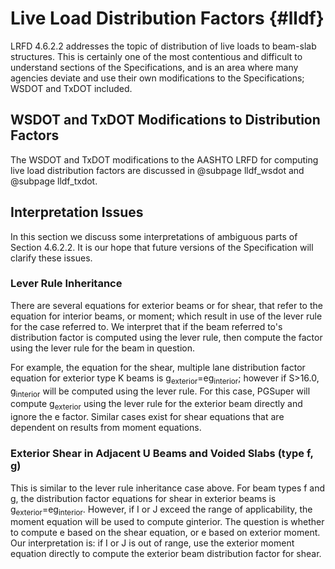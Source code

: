 Live Load Distribution Factors {#lldf}
======================================

LRFD 4.6.2.2 addresses the topic of distribution of live loads to beam-slab structures. This is certainly one of the most contentious and difficult to understand sections of the Specifications, and is an area where many agencies deviate and use their own modifications to the Specifications; WSDOT and TxDOT included. 

WSDOT and TxDOT Modifications to Distribution Factors
------------------------------------------------------
The WSDOT and TxDOT modifications to the AASHTO LRFD for computing live load distribution factors are discussed in @subpage lldf_wsdot and @subpage lldf_txdot.

Interpretation Issues
---------------------
In this section we discuss some interpretations of ambiguous parts of Section 4.6.2.2. It is our hope that future versions of the Specification will clarify these issues.

### Lever Rule Inheritance ###
There are several equations for exterior beams or for shear, that refer to the equation for interior beams, or moment; which result in use of the lever rule for the case referred to. We interpret that if the beam referred to's distribution factor is computed using the lever rule, then compute the factor using the lever rule for the beam in question.

For example, the equation for the shear, multiple lane distribution factor equation for exterior type K beams is g<sub>exterior</sub>=eg<sub>interior</sub>; however if S>16.0,  g<sub>interior</sub> will be computed using the lever rule. For this case, PGSuper will compute g<sub>exterior</sub> using the lever rule for the exterior beam directly and ignore the e factor. Similar cases exist for shear equations that are dependent on results from moment equations.

### Exterior Shear in Adjacent U Beams and Voided Slabs (type f, g) ###
This is similar to the lever rule inheritance case above. For beam types f and g, the distribution factor equations for shear in exterior beams is g<sub>exterior</sub>=eg<sub>interior</sub>. However, if I or J exceed the range of applicability, the moment equation will be used to compute ginterior. The question is whether to compute e based on the shear equation, or e based on exterior moment. Our interpretation is: if I or J is out of range, use the exterior moment equation directly to compute the exterior beam distribution factor for shear.
